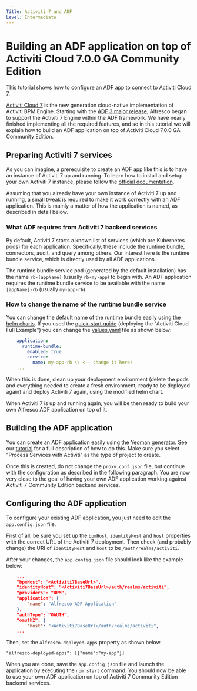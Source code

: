 ```yaml
---
Title: Activiti 7 and ADF
Level: Intermediate
---
```


# Building an ADF application on top of Activiti Cloud 7.0.0 GA Community Edition

This tutorial shows how to configure an ADF app to connect to Activiti Cloud 7.

[Activiti Cloud 7](https://www.activiti.org/) is the new generation cloud-native implementation
of Activiti BPM Engine. Starting with the
[ADF 3 major release](../release-notes/relnote300.md#activiti-7-support-experimental),
Alfresco began to support the Activiti 7 Engine within the ADF framework. We have nearly
finished implementing all the required features, and so in this tutorial we will explain how
to build an ADF application on top of Activiti Cloud 7.0.0 GA Community Edition.

## Preparing Activiti 7 services

As you can imagine, a prerequisite to create an ADF app like this is to have an instance of
Activiti 7 up and running. To learn how to install and setup your own
Activiti 7 instance, please follow the
[official documentation]([https://activiti.gitbook.io/activiti-7-developers-guide).

Assuming that you already have your own instance of Activiti 7 up and running, a small tweak is required to make it work correctly with an ADF application. This is mainly a matter of how
the application is named, as described in detail below.

### What ADF requires from Activiti 7 backend services

By default, Activiti 7 starts a known list of services
(which are Kubernetes [pods](https://kubernetes.io/docs/concepts/workloads/pods/pod/))
for each application. Specifically, these include the runtime bundle, connectors, audit, and
query among others. Our interest here is the runtime bundle service, which is directly used
by all ADF applications.

The runtime bundle service pod (generated by the default installation) has the name
`rb-[appName]` (usually `rb-my-app`) to begin with. An ADF application requires the runtime
bundle service to be available with the name `[appName]-rb` (usually `my-app-rb`).

### How to change the name of the runtime bundle service

You can change the default name of the runtime bundle easily using the
[helm charts](https://github.com/Activiti/activiti-cloud-charts).  If you used the
[quick-start guide](https://activiti.gitbook.io/activiti-7-developers-guide/getting-started/getting-started-activiti-cloud) (deploying the "Activiti Cloud Full Example") you can change the
[values.yaml](https://github.com/Activiti/activiti-cloud-charts/blob/master/activiti-cloud-full-example/values.yaml)
file as shown below:

```yaml
    application:
      runtime-bundle:
        enabled: true
        service:
          name: my-app-rb \\ <-- change it here!
    ...
```

When this is done, clean up your deployment environment (delete the pods and everything needed
to create a fresh environment, ready to be deployed again) and deploy Activiti 7 again, using
the modified helm chart.

When Activiti 7 is up and running again, you will be then ready to build your own Alfresco ADF application on top of it.

## Building the ADF application

You can create an ADF application easily using the [Yeoman generator](https://yeoman.io/).
See our [tutorial](creating-the-app-using-yeoman.md) for a full description of
how to do this. Make sure you select "Process Services with Activiti" as the type of project
to create.

Once this is created, do not change the `proxy.conf.json` file, but continue with the configuration as described in the following paragraph. You are now very close to the goal of having your own ADF
application working against Activiti 7 Community Edition backend services.

## Configuring the ADF application

To configure your existing ADF application, you just need to edit the `app.config.json` file.

First of all, be sure you set up the `bpmHost`, `identityHost` and `host` properties with the
correct URL of the Activiti 7 deployment. Then check (and probably change) the URI of `identityHost` and `host` to be `/auth/realms/activiti`.

After your changes, the `app.config.json` file should look like the example below:

```json
    ...
    "bpmHost": "<Activiti7BaseUrl>",
    "identityHost": "<Activiti7BaseUrl>/auth/realms/activiti",
    "providers": "BPM",
    "application": {
        "name": "Alfresco ADF Application"
    },
    "authType": "OAUTH",
    "oauth2": {
        "host": "<Activiti7BaseUrl>/auth/realms/activiti",
    ...
```

Then, set the `alfresco-deployed-apps` property as shown below.

    "alfresco-deployed-apps": [{"name":"my-app"}]

When you are done, save the `app.config.json` file and launch the application by executing
the `npm start` command. You should now be able to use your own ADF application
on top of Activiti 7 Community Edition backend services.

